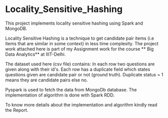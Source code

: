 # Locality_Sensitive_Hashing
This project implements locality sensitive hashing using Spark and MongoDB. 

Locality Sensitive Hashing is a technique to get candidate pair items (i.e items that are similar in some context) in less time complexity. The project work attached here is part of my Assignment work for the course ** Big Data Analytics** at IIIT-Delhi.

The dataset used here (csv file) contains: In each row two questions are given along with their id's. Each row has a duplicate field which states questions given are candidate pair or not (ground truth). Duplicate status = 1 means they are candidate pairs else no.

Pyspark is used to fetch the data from MongoDb database. The implementation of algorithm is done with Spark RDD.

To know more details about the implementation and algorithm kindly read the Report.
